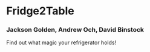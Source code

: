 # Fridge2Table
### Jackson Golden, Andrew Och, David Binstock
Find out what magic your refrigerator holds!
